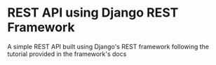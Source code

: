 # REST API using Django REST Framework

A simple REST API built using Django's REST framework following the tutorial provided in the framework's docs